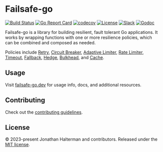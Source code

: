 # Failsafe-go

[![Build Status](https://img.shields.io/github/actions/workflow/status/failsafe-go/failsafe-go/test.yml)](https://github.com/failsafe-go/failsafe-go/actions/workflows/test.yml)
[![Go Report Card](https://goreportcard.com/badge/github.com/failsafe-go/failsafe-go)](https://goreportcard.com/report/github.com/failsafe-go/failsafe-go)
[![codecov](https://codecov.io/gh/failsafe-go/failsafe-go/graph/badge.svg?token=UC2BU7NTJ7)](https://codecov.io/gh/failsafe-go/failsafe-go)
[![License](http://img.shields.io/:license-mit-brightgreen.svg)](https://opensource.org/licenses/MIT)
[![Slack](https://img.shields.io/badge/slack-failsafe-brightgreen.svg?logo=slack)](https://failsafe-go.slack.com)
[![Godoc](https://pkg.go.dev/badge/github.com/failsafe-go/failsafe-go)](https://pkg.go.dev/github.com/failsafe-go/failsafe-go)

Failsafe-go is a library for building resilient, fault tolerant Go applications. It works by wrapping functions with one or more resilience policies, which can be combined and composed as needed.

Policies include [Retry](https://failsafe-go.dev/retry), [Circuit Breaker](https://failsafe-go.dev/circuit-breaker), [Adaptive Limiter](https://failsafe-go.dev/adaptive-limiter/), [Rate Limiter](https://failsafe-go.dev/rate-limiter), [Timeout](https://failsafe-go.dev/timeout), [Fallback](https://failsafe-go.dev/fallback), [Hedge](https://failsafe-go.dev/hedge/), [Bulkhead](https://failsafe-go.dev/bulkhead), and [Cache](https://failsafe-go.dev/cache).

## Usage

Visit [failsafe-go.dev](https://failsafe-go.dev) for usage info, docs, and additional resources.

## Contributing

Check out the [contributing guidelines](https://github.com/failsafe-go/failsafe-go/blob/master/CONTRIBUTING.md).

## License

&copy; 2023-present Jonathan Halterman and contributors. Released under the [MIT license](https://github.com/failsafe-go/failsafe-go/blob/master/LICENSE).
